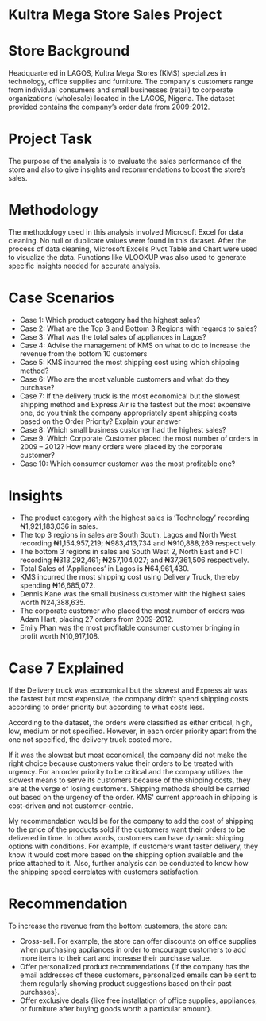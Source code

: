 # Kultra Mega Store Sales Project
# Store Background
Headquartered in LAGOS, Kultra Mega Stores (KMS) specializes in technology, office supplies and furniture. The company's customers range from individual consumers and small businesses (retail) to corporate organizations (wholesale) located in the LAGOS, Nigeria. The dataset provided contains the company’s order data from 2009-2012.
# Project Task 
The purpose of the analysis is to evaluate the sales performance of the store and also to give insights and recommendations to boost the store’s sales. 
# Methodology 
The methodology used in this analysis involved Microsoft Excel for data cleaning. No null or duplicate values were found in this dataset. After the process of data cleaning, Microsoft Excel’s Pivot Table and Chart were used to visualize the data. Functions like VLOOKUP was also used to generate specific insights needed for accurate analysis.
# Case Scenarios
- Case 1: Which product category had the highest sales?
- Case 2: What are the Top 3 and Bottom 3 Regions with regards to sales?
- Case 3: What was the total sales of appliances in Lagos?
- Case 4: Advise the management of KMS on what to do to increase the revenue from the bottom 10 customers
- Case 5: KMS incurred the most shipping cost using which shipping method?
- Case 6: Who are the most valuable customers and what do they purchase?
- Case 7: If the delivery truck is the most economical but the slowest shipping method and Express Air is the fastest but the most expensive one, do you think the company appropriately spent shipping costs based on the Order Priority? Explain your answer
- Case 8: Which small business customer had the highest sales?
- Case 9: Which Corporate Customer placed the most number of orders in 2009 – 2012? How many orders were placed by the corporate customer? 
- Case 10: Which consumer customer was the most profitable one?
# Insights
- The product category with the highest sales is ‘Technology’ recording ₦1,921,183,036 in sales.
- The top 3 regions in sales are South South, Lagos and North West recording ₦1,154,957,219;  ₦983,413,734 and ₦910,888,269 respectively.
- The bottom 3 regions in sales are South West 2, North East and FCT recording ₦313,292,461; ₦257,104,027; and ₦37,361,506 respectively.
- Total Sales of ‘Appliances’ in Lagos is ₦64,961,430.
- KMS incurred the most shipping cost using Delivery Truck, thereby spending ₦16,685,072.
- Dennis Kane was the small business customer with the highest sales worth N24,388,635.
- The corporate customer who placed the most number of orders was Adam Hart, placing 27 orders from 2009-2012.
- Emily Phan was the most profitable consumer customer bringing in profit worth N10,917,108.
# Case 7 Explained
If the Delivery truck was economical but the slowest and Express air was the fastest but most expensive, the company didn't spend shipping costs according to order priority but according to what costs less.

According to the dataset, the orders were classified as either critical, high, low, medium or not specified. However, in each order priority apart from the one not specified, the delivery truck costed more. 

If it was the slowest but most economical, the company did not make the right choice because customers value their orders to be treated with urgency. For an order priority to be critical and the company utilizes the slowest means to serve its customers because of the shipping costs, they are at the verge of losing customers. Shipping methods should be carried out based on the urgency of the order. KMS' current approach in shipping is cost-driven and not customer-centric.

My recommendation would be for the company to add the cost of shipping to the price of the products sold if the customers want their orders to be delivered in time. In other words, customers can have dynamic shipping options with conditions. For example, if customers want faster delivery, they know it would cost more based on the shipping option available and the price attached to it.
Also, further analysis can be conducted to know how the shipping speed correlates with customers satisfaction.

# Recommendation 
To increase the revenue from the bottom customers, the store can:
* Cross-sell. For example, the store can offer discounts on office supplies when purchasing appliances in order to encourage customers to add more items to their cart and increase their purchase value.
* Offer personalized product recommendations {If the company has the email addresses of these customers, personalized emails can be sent to them regularly showing product suggestions based on their past purchases}.
* Offer exclusive deals {like free installation of office supplies, appliances, or furniture after buying goods worth a particular amount}.


